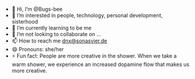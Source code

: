 - 👋 Hi, I’m @Bugs-bee
- 👀 I’m interested in people, technology, personal development, sisterhood
- 🌱 I’m currently learning to be me
- 💞️ I’m not looking to collaborate on ...
- 📫 How to reach me dnx@sonasvier.de
- 😄 Pronouns: she/her
- ⚡ Fun fact: People are more creative in the shower. When we take a warm shower, we experience an increased dopamine flow that makes us more creative.

<!---
Bugs-bee/Bugs-bee is a ✨ special ✨ repository because its `README.md` (this file) appears on your GitHub profile.
You can click the Preview link to take a look at your changes.
--->
